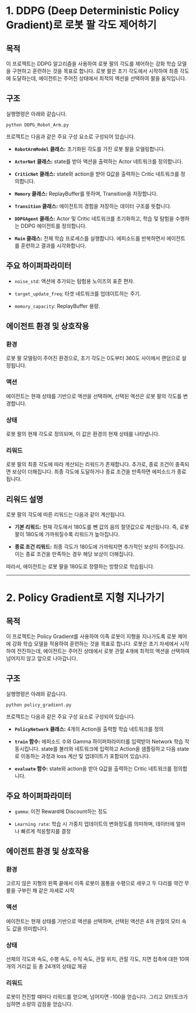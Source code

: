 # 1. DDPG (Deep Deterministic Policy Gradient)로 로봇 팔 각도 제어하기

## 목적
이 프로젝트는 DDPG 알고리즘을 사용하여 로봇 팔의 각도를 제어하는 강화 학습 모델을 구현하고 훈련하는 것을 목표로 합니다. 로봇 팔은 초기 각도에서 시작하여 최종 각도에 도달하는데, 에이전트는 주어진 상태에서 최적의 액션을 선택하여 팔을 움직입니다.

## 구조
실행명령은 아래와 같습니다.
```
python DDPG_Robot_Arm.py
```
프로젝트는 다음과 같은 주요 구성 요소로 구성되어 있습니다.

- **`RobotArmModel` 클래스:** 초기화된 각도를 가진 로봇 팔을 모델링합니다.

- **`ActorNet` 클래스:** state를 받아 액션을 출력하는 Actor 네트워크를 정의합니다.

- **`CriticNet` 클래스:** state와 action을 받아 Q값을 출력하는 Critic 네트워크를 정의합니다.

- **`Memory` 클래스:** ReplayBuffer를 뜻하며, Transition을 저장합니다.

- **`Transition` 클래스:** 에이전트의 경험을 저장하는 데이터 구조를 뜻합니다.

- **`DDPGAgent` 클래스:** Actor 및 Critic 네트워크를 초기화하고, 학습 및 탐험을 수행하는 DDPG 에이전트를 정의합니다.

- **`Main` 클래스:** 전체 학습 프로세스를 실행합니다. 에피소드를 반복하면서 에이전트를 훈련하고 결과를 시각화합니다.

## 주요 하이퍼파라미터

- `noise_std`: 액션에 추가되는 탐험용 노이즈의 표준 편차.

- `target_update_freq`: 타겟 네트워크를 업데이트하는 주기.

- `memory_capacity`: ReplayBuffer 용량.

## 에이전트 환경 및 상호작용

### 환경
로봇 팔 모델링이 주어진 환경으로, 초기 각도는 0도부터 360도 사이에서 랜덤으로 설정됩니다.

### 액션
에이전트는 현재 상태를 기반으로 액션을 선택하며, 선택된 액션은 로봇 팔의 각도를 변경합니다.

### 상태
로봇 팔의 현재 각도로 정의되며, 이 값은 환경의 현재 상태를 나타냅니다.

### 리워드
로봇 팔의 최종 각도에 따라 계산되는 리워드가 존재합니다. 추가로, 종료 조건이 충족되면 보상이 더해집니다. 최종 각도에 도달하거나 종료 조건을 만족하면 에피소드가 종료됩니다.

## 리워드 설명

로봇 팔의 각도에 따른 리워드는 다음과 같이 계산됩니다.

- **기본 리워드:** 현재 각도에서 180도를 뺀 값의 음의 절댓값으로 계산됩니다. 즉, 로봇 팔이 180도에 가까워질수록 리워드가 높아집니다.

- **종료 조건 리워드:** 최종 각도가 180도에 가까워지면 추가적인 보상이 주어집니다. 이는 종료 조건을 만족하는 경우 해당 보상이 더해집니다.

따라서, 에이전트는 로봇 팔을 180도로 정렬하는 방향으로 학습됩니다.

------

# 2. Policy Gradient로 지형 지나가기

## 목적
이 프로젝트는 Policy Gradient를 사용하여 이족 로봇이 지형을 지나가도록 로봇 제어에 강화 학습 모델을 적용하여 훈련하는 것을 목표로 합니다. 로봇은 초기 자세에서 시작하여 전진하는데, 에이전트는 주어진 상태에서 로봇 관절 4개에 최적의 액션을 선택하여 넘어지지 않고 앞으로 나아갑니다.

## 구조
실행명령은 아래와 같습니다.
```
python policy_gradient.py
```
프로젝트는 다음과 같은 주요 구성 요소로 구성되어 있습니다.

- **`PolicyNetwork` 클래스:** 4개의 Action을 출력할 학습 네트워크를 정의

- **`train` 함수:** 에피소드 수와 Gamma 하이퍼파라미터를 입력받아 Network 학습 작동시킵니다. state를 불러와 네트워크에 입력하고 Action을 샘플링하고 다음 state로 이동하는 과정과 loss 계산 및 업데이트가 포함되어 있습니다.

- **`evaluate` 함수:** state와 action을 받아 Q값을 출력하는 Critic 네트워크를 정의합니다.

## 주요 하이퍼파라미터

- `gamma`: 이전 Reward에 Discount하는 정도

- `Learning rate`: 학습 시 가중치 업데이트의 변화정도를 의미하며, 데이터에 얼마나 빠르게 적응할지를 결정

## 에이전트 환경 및 상호작용

### 환경
고르지 않은 지형의 왼쪽 끝에서 이족 로봇이 몸통을 수평으로 세우고 두 다리를 약간 무릎을 구부린 채 같은 자세로 시작

### 액션
에이전트는 현재 상태를 기반으로 액션을 선택하며, 선택된 액션은 4개 관절의 모터 속도 값을 의미합니다.

### 상태
선체의 각도와 속도, 수평 속도, 수직 속도, 관절 위치, 관절 각도, 지면 접촉에 대한 10여개의 거리값 등 총 24개의 상태값 제공

### 리워드
로봇이 전진할 때마다 리워드를 얻으며, 넘어지면 -100을 얻습니다. 그리고 모터토크가 심하면 소량의 감점을 얻습니다.
